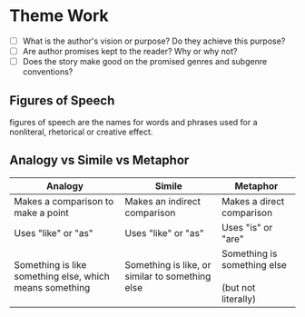 # Theme Work

- [ ] What is the author's vision or purpose? Do they achieve this purpose? 
- [ ] Are author promises kept to the reader? Why or why not? 
- [ ] Does the story make good on the promised genres and subgenre conventions?

## Figures of Speech

figures of speech are the names for words and phrases used for a nonliteral, rhetorical or creative effect. 
## Analogy vs Simile vs Metaphor
| Analogy                                                 | Simile                                          | Metaphor                                               |
| ------------------------------------------------------- | ----------------------------------------------- | ------------------------------------------------------ |
| Makes a comparison to make a point                      | Makes an indirect comparison                    | Makes a direct comparison                              |
| Uses "like" or "as"                                     | Uses "like" or "as"                             | Uses "is" or "are"                                     |
| Something is like something else, which means something | Something is like, or similar to something else | Something is something else<br><br>(but not literally) |
